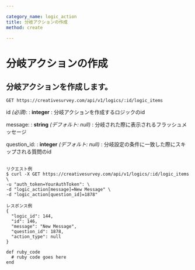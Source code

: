 ```yaml
---

category_name: logic_action
title: 分岐アクションの作成
method: create

---
```


# 分岐アクションの作成

## 分岐アクションを作成します。

`GET https://creativesurvey.com/api/v1/logics/:id/logic_items`

id _(必須)_:
: __integer__
: 分岐アクションを作成するロジックのid

message:
: __string__ _(デフォルト: null)_
: 分岐された際に表示されるフラッシュメッセージ

question_id:
: __integer__ _(デフォルト: null)_
: 分岐設定の条件に一致した際にスキップされる質問のid

~~~

リクエスト例
$ curl -X GET https://creativesurvey.com/api/v1/logics/:id/logic_items \
-u "auth_token=YourAuthToken": \
-d "logic_action[message]=New Message" \
-d "logic_action[question_id]=1878"

レスポンス例
{
  "logic_id": 144,
  "id": 146,
  "message": "New Message",
  "question_id": 1878,
  "action_type": null
}

~~~

~~~
def ruby_code
  # ruby code goes here
end
~~~

